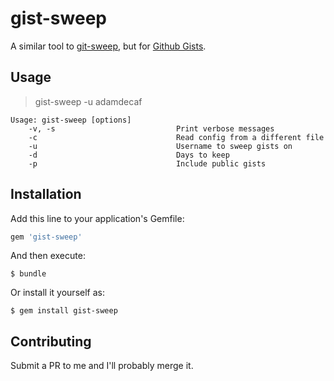 # gist-sweep

A similar tool to [git-sweep](http://lab.arc90.com/2012/04/03/git-sweep/), but for [Github Gists](http://gist.github.com).

## Usage

> gist-sweep -u adamdecaf

```
Usage: gist-sweep [options]
    -v, -s                           Print verbose messages
    -c                               Read config from a different file
    -u                               Username to sweep gists on
    -d                               Days to keep
    -p                               Include public gists
```

## Installation

Add this line to your application's Gemfile:

```ruby
gem 'gist-sweep'
```

And then execute:

    $ bundle

Or install it yourself as:

    $ gem install gist-sweep


## Contributing

Submit a PR to me and I'll probably merge it.
